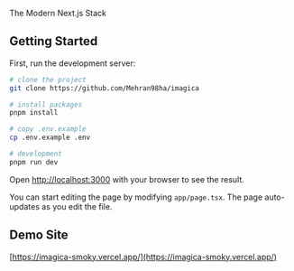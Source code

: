 The Modern Next.js Stack

## Getting Started

First, run the development server:

```bash
# clone the project
git clone https://github.com/Mehran98ha/imagica

# install packages
pnpm install

# copy .env.example
cp .env.example .env

# development
pnpm run dev
```

Open [http://localhost:3000](http://localhost:3000) with your browser to see the result.

You can start editing the page by modifying `app/page.tsx`. The page auto-updates as you edit the file.

## Demo Site
[https://imagica-smoky.vercel.app/](https://imagica-smoky.vercel.app/)
